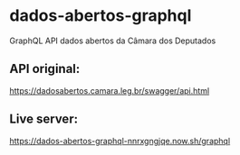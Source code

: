 # dados-abertos-graphql
GraphQL API dados abertos da Câmara dos Deputados

## API original:

https://dadosabertos.camara.leg.br/swagger/api.html

## Live server:

https://dados-abertos-graphql-nnrxgngjqe.now.sh/graphql